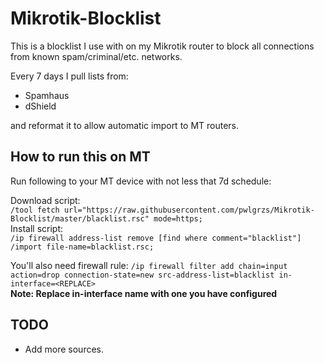 # Mikrotik-Blocklist
This is a blocklist I use with on my Mikrotik router to block all connections from known spam/criminal/etc. networks.

Every 7 days I pull lists from:
- Spamhaus 
- dShield  

and reformat it to allow automatic import to MT routers.

## How to run this on MT
Run following to your MT device with not less that 7d schedule:  

Download script:  
`/tool fetch url="https://raw.githubusercontent.com/pwlgrzs/Mikrotik-Blocklist/master/blacklist.rsc" mode=https;`  
Install script:  
`/ip firewall address-list remove [find where comment="blacklist"]
/import file-name=blacklist.rsc;`

You'll also need firewall rule:
`/ip firewall filter add chain=input action=drop connection-state=new src-address-list=blacklist in-interface=<REPLACE>`  
**Note: Replace in-interface name with one you have configured**
## TODO
 - Add more sources.
